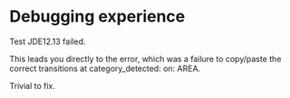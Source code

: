 # Debugging experience

Test JDE12.13 failed.

This leads you directly to the error, which was a failure to copy/paste the correct transitions at category\_detected: on: AREA.

Trivial to fix.

